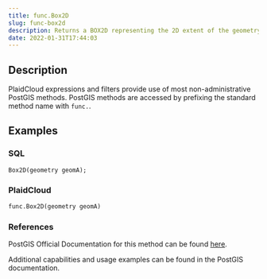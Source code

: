 ```yaml
---
title: func.Box2D
slug: func-box2d
description: Returns a BOX2D representing the 2D extent of the geometry
date: 2022-01-31T17:44:03
---
```



## Description


PlaidCloud expressions and filters provide use of most non-administrative PostGIS methods. PostGIS methods are accessed by prefixing the standard method name with `func.`.



## Examples


### SQL



```
Box2D(geometry geomA);
```


### PlaidCloud



```python
func.Box2D(geometry geomA)
```


### References


PostGIS Official Documentation for this method can be found [here](https://postgis.net/docs/manual-3.1/Box2D.html).



Additional capabilities and usage examples can be found in the PostGIS documentation.

